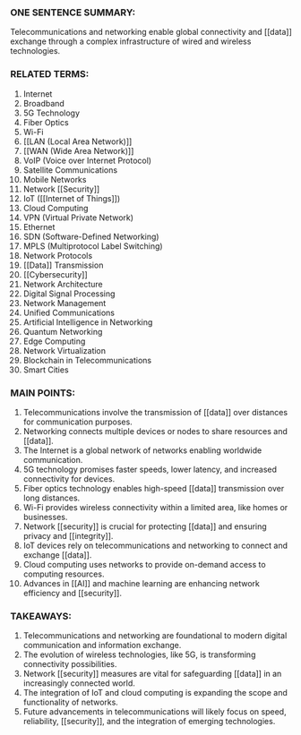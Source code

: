 ### ONE SENTENCE SUMMARY:
Telecommunications and networking enable global connectivity and [[data]] exchange through a complex infrastructure of wired and wireless technologies.

### RELATED TERMS:
1. Internet
2. Broadband
3. 5G Technology
4. Fiber Optics
5. Wi-Fi
6. [[LAN (Local Area Network)]]
7. [[WAN (Wide Area Network)]]
8. VoIP (Voice over Internet Protocol)
9. Satellite Communications
10. Mobile Networks
11. Network [[Security]]
12. IoT ([[Internet of Things]])
13. Cloud Computing
14. VPN (Virtual Private Network)
15. Ethernet
16. SDN (Software-Defined Networking)
17. MPLS (Multiprotocol Label Switching)
18. Network Protocols
19. [[Data]] Transmission
20. [[Cybersecurity]]
21. Network Architecture
22. Digital Signal Processing
23. Network Management
24. Unified Communications
25. Artificial Intelligence in Networking
26. Quantum Networking
27. Edge Computing
28. Network Virtualization
29. Blockchain in Telecommunications
30. Smart Cities

### MAIN POINTS:
1. Telecommunications involve the transmission of [[data]] over distances for communication purposes.
2. Networking connects multiple devices or nodes to share resources and [[data]].
3. The Internet is a global network of networks enabling worldwide communication.
4. 5G technology promises faster speeds, lower latency, and increased connectivity for devices.
5. Fiber optics technology enables high-speed [[data]] transmission over long distances.
6. Wi-Fi provides wireless connectivity within a limited area, like homes or businesses.
7. Network [[security]] is crucial for protecting [[data]] and ensuring privacy and [[integrity]].
8. IoT devices rely on telecommunications and networking to connect and exchange [[data]].
9. Cloud computing uses networks to provide on-demand access to computing resources.
10. Advances in [[AI]] and machine learning are enhancing network efficiency and [[security]].

### TAKEAWAYS:
1. Telecommunications and networking are foundational to modern digital communication and information exchange.
2. The evolution of wireless technologies, like 5G, is transforming connectivity possibilities.
3. Network [[security]] measures are vital for safeguarding [[data]] in an increasingly connected world.
4. The integration of IoT and cloud computing is expanding the scope and functionality of networks.
5. Future advancements in telecommunications will likely focus on speed, reliability, [[security]], and the integration of emerging technologies.